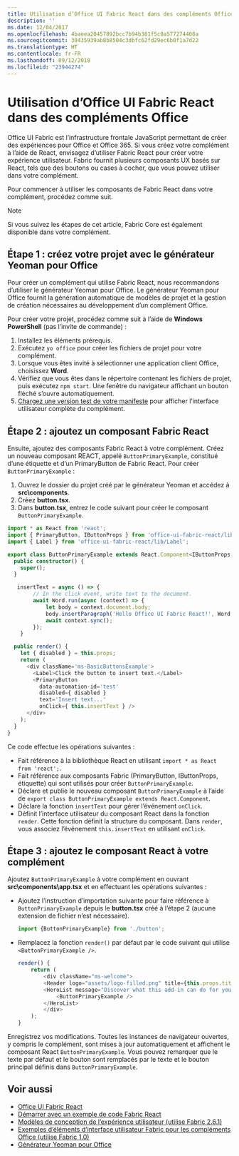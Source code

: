 ```yaml
---
title: Utilisation d’Office UI Fabric React dans des compléments Office
description: ''
ms.date: 12/04/2017
ms.openlocfilehash: 4baeea20457892bcc7b94b381f5c0a577274408a
ms.sourcegitcommit: 30435939ab8b8504c3dbfc62fd29ec6b0f1a7d22
ms.translationtype: HT
ms.contentlocale: fr-FR
ms.lasthandoff: 09/12/2018
ms.locfileid: "23944274"
---
```

# <a name="use-office-ui-fabric-react-in-office-add-ins"></a>Utilisation d’Office UI Fabric React dans des compléments Office

Office UI Fabric est l’infrastructure frontale JavaScript permettant de créer des expériences pour Office et Office 365. Si vous créez votre complément à l’aide de React, envisagez d’utiliser Fabric React pour créer votre expérience utilisateur. Fabric fournit plusieurs composants UX basés sur React, tels que des boutons ou cases à cocher, que vous pouvez utiliser dans votre complément.

Pour commencer à utiliser les composants de Fabric React dans votre complément, procédez comme suit.

> [!NOTE]
> Si vous suivez les étapes de cet article, Fabric Core est également disponible dans votre complément.

## <a name="step-1---create-your-project-with-the-yeoman-generator-for-office"></a>Étape 1 : créez votre projet avec le générateur Yeoman pour Office

Pour créer un complément qui utilise Fabric React, nous recommandons d’utiliser le générateur Yeoman pour Office. Le générateur Yeoman pour Office fournit la génération automatique de modèles de projet et la gestion de création nécessaires au développement d’un complément Office.

Pour créer votre projet, procédez comme suit à l’aide de **Windows PowerShell** (pas l’invite de commande) :

1. Installez les éléments prérequis.
2. Exécutez `yo office` pour créer les fichiers de projet pour votre complément.
3. Lorsque vous êtes invité à sélectionner une application client Office, choisissez **Word**.
4. Vérifiez que vous êtes dans le répertoire contenant les fichiers de projet, puis exécutez `npm start`. Une fenêtre du navigateur affichant un bouton fléché s’ouvre automatiquement.
5. [Chargez une version test de votre manifeste](..\testing\test-debug-office-add-ins.md) pour afficher l’interface utilisateur complète du complément.

## <a name="step-2---add-a-fabric-react-component"></a>Étape 2 : ajoutez un composant Fabric React

Ensuite, ajoutez des composants Fabric React à votre complément. Créez un nouveau composant REACT, appelé `ButtonPrimaryExample`, constitué d’une étiquette et d’un PrimaryButton de Fabric React. Pour créer `ButtonPrimaryExample` :

1. Ouvrez le dossier du projet créé par le générateur Yeoman et accédez à **src\components**.
2. Créez **button.tsx**.
3. Dans **button.tsx**, entrez le code suivant pour créer le composant `ButtonPrimaryExample`.

```typescript
import * as React from 'react';
import { PrimaryButton, IButtonProps } from 'office-ui-fabric-react/lib/Button';
import { Label } from 'office-ui-fabric-react/lib/Label';

export class ButtonPrimaryExample extends React.Component<IButtonProps, {}> {
  public constructor() {
    super();
  }

   insertText = async () => {
        // In the click event, write text to the document.
        await Word.run(async (context) => {
            let body = context.document.body;
            body.insertParagraph('Hello Office UI Fabric React!', Word.InsertLocation.end);
            await context.sync();
        });
    }

  public render() {
    let { disabled } = this.props;
    return (
      <div className='ms-BasicButtonsExample'>
        <Label>Click the button to insert text.</Label>
        <PrimaryButton
          data-automation-id='test'
          disabled={ disabled }
          text='Insert text...'
          onClick={ this.insertText } />
      </div>
    );
  }
}
```

Ce code effectue les opérations suivantes :

- Fait référence à la bibliothèque React en utilisant `import * as React from 'react';`.
- Fait référence aux composants Fabric (PrimaryButton, IButtonProps, étiquette) qui sont utilisés pour créer `ButtonPrimaryExample`.
- Déclare et publie le nouveau composant `ButtonPrimaryExample` à l’aide de `export class ButtonPrimaryExample extends React.Component`.
- Déclare la fonction `insertText` pour gérer l’événement `onClick`.
- Définit l’interface utilisateur du composant React dans la fonction `render`. Cette fonction définit la structure du composant. Dans `render`, vous associez l’événement `this.insertText` en utilisant `onClick`.

## <a name="step-3---add-the-react-component-to-your-add-in"></a>Étape 3 : ajoutez le composant React à votre complément

Ajoutez `ButtonPrimaryExample` à votre complément en ouvrant **src\components\app.tsx** et en effectuant les opérations suivantes :

- Ajoutez l’instruction d’importation suivante pour faire référence à `ButtonPrimaryExample` depuis le **button.tsx** créé à l’étape 2 (aucune extension de fichier n’est nécessaire).

  ```typescript
  import {ButtonPrimaryExample} from './button';
  ```

- Remplacez la fonction `render()` par défaut par le code suivant qui utilise `<ButtonPrimaryExample />`.

  ```typescript
  render() {
      return (
          <div className="ms-welcome">
          <Header logo="assets/logo-filled.png" title={this.props.title} message="Welcome" />
          <HeroList message="Discover what this add-in can do for you today!" items={this.state.listItems} >
              <ButtonPrimaryExample />
          </HeroList>
          </div>
      );
  }
  ```

Enregistrez vos modifications. Toutes les instances de navigateur ouvertes, y compris le complément, sont mises à jour automatiquement et affichent le composant React `ButtonPrimaryExample`. Vous pouvez remarquer que le texte par défaut et le bouton sont remplacés par le texte et le bouton principal définis dans `ButtonPrimaryExample`.



## <a name="see-also"></a>Voir aussi

- [Office UI Fabric React](https://developer.microsoft.com/fabric)
- [Démarrer avec un exemple de code Fabric React](https://github.com/OfficeDev/Word-Add-in-GettingStartedFabricReact)
- [Modèles de conception de l’expérience utilisateur (utilise Fabric 2.6.1)](https://github.com/OfficeDev/Office-Add-in-UX-Design-Patterns-Code)
- [Exemples d’éléments d’interface utilisateur Fabric pour les compléments Office (utilise Fabric 1.0)](https://github.com/OfficeDev/Office-Add-in-Fabric-UI-Sample)
- [Générateur Yeoman pour Office](https://github.com/OfficeDev/generator-office)

